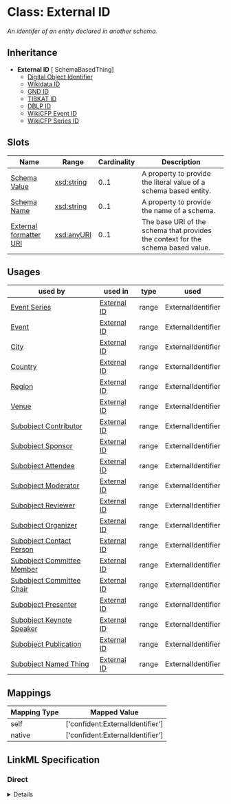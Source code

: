 # Class: External ID
_An identifer of an entity declared in another schema._







## Inheritance
* **External ID** [ SchemaBasedThing]
    * [Digital Object Identifier](DigitalObjectId.md)
    * [Wikidata ID](WikidataId.md)
    * [GND ID](GndId.md)
    * [TIBKAT ID](TibkatId.md)
    * [DBLP ID](DblpId.md)
    * [WikiCFP Event ID](WikiCfpEventId.md)
    * [WikiCFP Series ID](WikiCfpSeriesId.md)



## Slots

| Name | Range | Cardinality | Description  | 
| ---  | --- | --- | --- | 
| [Schema Value](schema_value.md) | [xsd:string](http://www.w3.org/2001/XMLSchema#string) | 0..1 | A property to provide the literal value of a schema based entity.  | 
| [Schema Name](schema_name.md) | [xsd:string](http://www.w3.org/2001/XMLSchema#string) | 0..1 | A property to provide the name of a schema.  | 
| [External formatter URI](schema_base_uri.md) | [xsd:anyURI](http://www.w3.org/2001/XMLSchema#anyURI) | 0..1 | The base URI of the schema that provides the context for the schema based value.  | 


## Usages


| used by | used in | type | used |
| ---  | --- | --- | --- |
| [Event Series](EventSeries.md) | [External ID](external_id.md) | range | ExternalIdentifier |
| [Event](Event.md) | [External ID](external_id.md) | range | ExternalIdentifier |
| [City](City.md) | [External ID](external_id.md) | range | ExternalIdentifier |
| [Country](Country.md) | [External ID](external_id.md) | range | ExternalIdentifier |
| [Region](Region.md) | [External ID](external_id.md) | range | ExternalIdentifier |
| [Venue](Venue.md) | [External ID](external_id.md) | range | ExternalIdentifier |
| [Subobject Contributor](Contributor.md) | [External ID](external_id.md) | range | ExternalIdentifier |
| [Subobject Sponsor](Sponsor.md) | [External ID](external_id.md) | range | ExternalIdentifier |
| [Subobject Attendee](Attendee.md) | [External ID](external_id.md) | range | ExternalIdentifier |
| [Subobject Moderator](Moderator.md) | [External ID](external_id.md) | range | ExternalIdentifier |
| [Subobject Reviewer](Reviewer.md) | [External ID](external_id.md) | range | ExternalIdentifier |
| [Subobject Organizer](Organizer.md) | [External ID](external_id.md) | range | ExternalIdentifier |
| [Subobject Contact Person](ContactPerson.md) | [External ID](external_id.md) | range | ExternalIdentifier |
| [Subobject Committee Member](CommitteeMember.md) | [External ID](external_id.md) | range | ExternalIdentifier |
| [Subobject Committee Chair](CommitteeChair.md) | [External ID](external_id.md) | range | ExternalIdentifier |
| [Subobject Presenter](Presenter.md) | [External ID](external_id.md) | range | ExternalIdentifier |
| [Subobject Keynote Speaker](KeynoteSpeaker.md) | [External ID](external_id.md) | range | ExternalIdentifier |
| [Subobject Publication](Publication.md) | [External ID](external_id.md) | range | ExternalIdentifier |
| [Subobject Named Thing](NamedThing.md) | [External ID](external_id.md) | range | ExternalIdentifier |












## Mappings

| Mapping Type | Mapped Value |
| ---  | ---  |
| self | ['confident:ExternalIdentifier'] |
| native | ['confident:ExternalIdentifier'] |


## LinkML Specification

<!-- TODO: investigate https://stackoverflow.com/questions/37606292/how-to-create-tabbed-code-blocks-in-mkdocs-or-sphinx -->

### Direct

<details>
```yaml
name: ExternalIdentifier
description: An identifer of an entity declared in another schema.
title: External ID
from_schema: https://raw.githubusercontent.com/TIBHannover/ConfIDent_schema/main/src/linkml/ConfIDent_schema.yaml
mixins:
- SchemaBasedThing
slot_usage:
  schema_value:
    name: schema_value
    slot_uri: obi:0002815

```
</details>

### Induced

<details>
```yaml
name: ExternalIdentifier
description: An identifer of an entity declared in another schema.
title: External ID
from_schema: https://raw.githubusercontent.com/TIBHannover/ConfIDent_schema/main/src/linkml/ConfIDent_schema.yaml
mixins:
- SchemaBasedThing
slot_usage:
  schema_value:
    name: schema_value
    slot_uri: obi:0002815
attributes:
  schema_value:
    name: schema_value
    description: A property to provide the literal value of a schema based entity.
    title: Schema Value
    from_schema: https://raw.githubusercontent.com/TIBHannover/ConfIDent_schema/main/src/linkml/ConfIDent_schema.yaml
    slot_uri: obi:0002815
    alias: schema_value
    owner: ExternalIdentifier
    range: string
  schema_name:
    name: schema_name
    description: A property to provide the name of a schema.
    title: Schema Name
    from_schema: https://raw.githubusercontent.com/TIBHannover/ConfIDent_schema/main/src/linkml/ConfIDent_schema.yaml
    alias: schema_name
    owner: ExternalIdentifier
    range: string
  schema_base_uri:
    name: schema_base_uri
    description: The base URI of the schema that provides the context for the schema
      based value.
    title: External formatter URI
    from_schema: https://raw.githubusercontent.com/TIBHannover/ConfIDent_schema/main/src/linkml/ConfIDent_schema.yaml
    alias: schema_base_uri
    owner: ExternalIdentifier
    range: uriorcurie

```
</details>